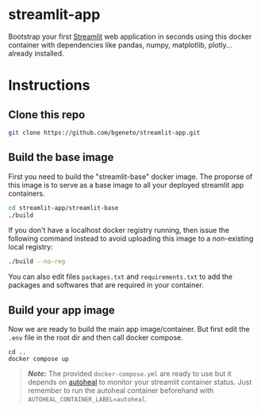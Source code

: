 # streamlit-app

Bootstrap your first [Streamlit](https://streamlit.io) web application in seconds 
using this docker container with dependencies like pandas, numpy, matplotlib, plotly... already installed.

# Instructions 

## Clone this repo

```bash
git clone https://github.com/bgeneto/streamlit-app.git
```

## Build the base image

First you need to build the "streamlit-base" docker image. 
The proporse of this image is to serve as a base image to all your 
deployed streamlit app containers.

```bash
cd streamlit-app/streamlit-base
./build
```

If you don't have a localhost docker registry running, 
then issue the following command instead to avoid uploading this image to a non-existing local registry: 

```bash
./build --no-reg
```

You can also edit files `packages.txt` and `requirements.txt` to add the packages and 
softwares that are required in your container. 

## Build your app image

Now we are ready to build the main app image/container. 
But first edit the `.env` file in the root dir and then call docker compose. 

```
cd .. 
docker compose up 
```

 > **_Note:_**
The provided `docker-compose.yml` are ready to use but it depends on [autoheal](https://github.com/willfarrell/docker-autoheal) to monitor your streamlit container status. Just remember to run the autoheal container beforehand with `AUTOHEAL_CONTAINER_LABEL=autoheal`.



